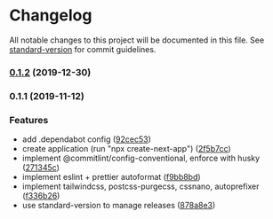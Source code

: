 # Changelog

All notable changes to this project will be documented in this file. See [standard-version](https://github.com/conventional-changelog/standard-version) for commit guidelines.

### [0.1.2](https://github.com/CurtisBelt/nextjs-template/compare/v0.1.1...v0.1.2) (2019-12-30)

### 0.1.1 (2019-11-12)


### Features

* add .dependabot config ([92cec53](https://github.com/CurtisBelt/nextjs-template/commit/92cec53029a16f64e2225f26f1286e23d7c60bee))
* create application (run "npx create-next-app") ([2f5b7cc](https://github.com/CurtisBelt/nextjs-template/commit/2f5b7cca3d4519d7b54c8bf0a1ab594791b43a24))
* implement @commitlint/config-conventional, enforce with husky ([271345c](https://github.com/CurtisBelt/nextjs-template/commit/271345cc62ea9e1d1f799f7cc4d20002fbb09a51))
* implement eslint + prettier autoformat ([f9bb8bd](https://github.com/CurtisBelt/nextjs-template/commit/f9bb8bda51986423a29b2b293c38a23107fa00b3))
* implement tailwindcss, postcss-purgecss, cssnano, autoprefixer ([f336b26](https://github.com/CurtisBelt/nextjs-template/commit/f336b2621c3737006e886f86e46f5a5b2843c032))
* use standard-version to manage releases ([878a8e3](https://github.com/CurtisBelt/nextjs-template/commit/878a8e31ec34f6c91056d149d6ad20240ee72338))
